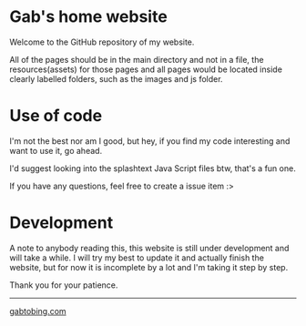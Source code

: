 # Gab's home website

Welcome to the GitHub repository of my website.

All of the pages should be in the main directory and not in a file, the resources(assets) for those pages and all pages would be located inside clearly labelled folders, such as the images and js folder.

# Use of code

I'm not the best nor am I good, but hey, if you find my code interesting and want to use it, go ahead.

I'd suggest looking into the splashtext Java Script files btw, that's a fun one.

If you have any questions, feel free to create a issue item :>

# Development

A note to anybody reading this, this website is still under development and will take a while.
I will try my best to update it and actually finish the website, but for now it is incomplete by a lot and I'm taking it step by step.

Thank you for your patience.

---

<a href="https://gabtobing.com">gabtobing.com</a>
